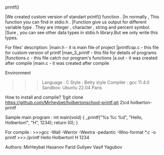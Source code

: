 printf()

|We created custom version of standart printf() function .
|In normally , This function you can find in stdio.h .
|Function give us output for different variable type . They are integer , character , string and percent symbol.
|Sure , you can see other data types in stdio.h library.But we only write this types.


For files' description:
|main.h - it is main file of project
|printfcsp.c - this file for custom version of printf
|man_3_printf - this file for details of programs 
|functions.c - this file catch our program's  functions
|a.out - it was created after compile 
|main.c - it was created after compile

Environment 
>>>Language : C
>>>Style : Betty style
>>>Compiler : gcc 11.4.0
>>>Sandbox: Ubuntu 22.04 Paris

How to install and compile?
1)git clone https://github.com/Mirheybet/holbertonschool-printf.git
2)cd holberton-printf

Sample main program :
int main(void)
{
	_printf("%s %c %d", "Hello, Holberton!", "H", 1234);
	return (0);
}

For compile : 
	>>>gcc -Wall -Werror -Wextra -pedantic -Wno-format *.c -o printf
	>>>./printf
	Hello Holberton! H 1234

Authors:
MirHeybat Hasanov
Farid Guliyev
Vasif Yagubov
